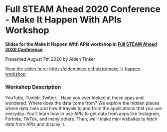 <h1>
  Full STEAM Ahead 2020 Conference - Make It Happen With APIs Workshop
</h1>
<p><strong>Slides for the Make It Happen With APIs workshop in <a href="http://full-steam-ahead.info/">Full STEAM Ahead 2020 Conference</a></strong></p>

<p>Presented August 7th 2020 by Alden Tinker</p>

<p><a href="https://aldentinker.github.io/make-it-happen-workshop">View the slides here: https://aldentinker.github.io/make-it-happen-workshop</a></p>

<h3>Workshop Description</h3>
<p>YouTube, Tumblr, Twitter… Have you ever looked at these apps and wondered: Where does the data come from? We explore the hidden places where data lives and how it travels to and from the applications that you use everyday. You’ll learn how to use APIs to get data from apps like Instagram, Fortnite, TikTok, and many others. Then, we’ll make mini websites to fetch data from APIs and display it.</p>

